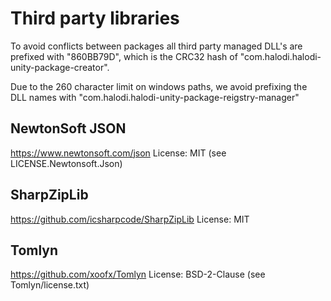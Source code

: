 # Third party libraries

To avoid conflicts between packages all third party managed DLL's are prefixed with "860BB79D", which is the CRC32 hash of "com.halodi.halodi-unity-package-creator".

Due to the 260 character limit on windows paths, we avoid prefixing the DLL names with "com.halodi.halodi-unity-package-reigstry-manager"


## NewtonSoft JSON

https://www.newtonsoft.com/json
License: MIT (see LICENSE.Newtonsoft.Json) 

## SharpZipLib

https://github.com/icsharpcode/SharpZipLib
License: MIT 

## Tomlyn

https://github.com/xoofx/Tomlyn
License: BSD-2-Clause (see Tomlyn/license.txt)
